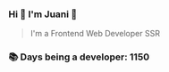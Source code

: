 ### Hi 👋 I&#39;m Juani 🦁

> I&#39;m a Frontend Web Developer SSR

### 📚 Days being a developer: 1150
